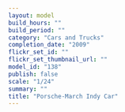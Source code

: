 ```yaml
---
layout: model
build_hours: ""
build_period: ""
category: "Cars and Trucks"
completion_date: "2009"
flickr_set_id: ""
flickr_set_thumbnail_url: ""
model_id: "138"
publish: false
scale: "1/24"
summary: ""
title: "Porsche-March Indy Car"
---
```



